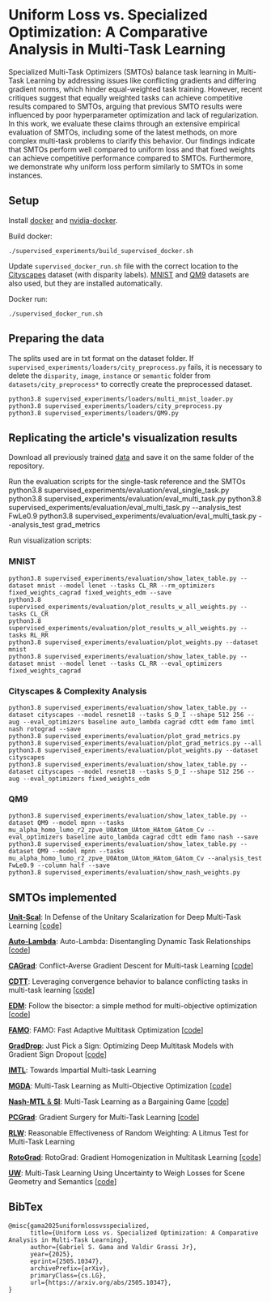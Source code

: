 # Uniform Loss vs. Specialized Optimization: A Comparative Analysis in Multi-Task Learning

Specialized Multi-Task Optimizers (SMTOs) balance task learning in Multi-Task Learning by addressing issues like conflicting gradients and differing gradient norms, which hinder equal-weighted task training. However, recent critiques suggest that equally weighted tasks can achieve competitive results compared to SMTOs, arguing that previous SMTO results were influenced by poor hyperparameter optimization and lack of regularization. In this work, we evaluate these claims through an extensive empirical evaluation of SMTOs, including some of the latest methods, on more complex multi-task problems to clarify this behavior. Our findings indicate that SMTOs perform well compared to uniform loss and that fixed weights can achieve competitive performance compared to SMTOs. Furthermore, we demonstrate why uniform loss perform similarly to SMTOs in some instances.

## Setup

Install [docker](https://docs.docker.com/) and [nvidia-docker](https://docs.nvidia.com/datacenter/cloud-native/container-toolkit/latest/index.html).

Build docker:

```
./supervised_experiments/build_supervised_docker.sh
```

Update `supervised_docker_run.sh` file with the correct location to the [Cityscapes](https://www.cityscapes-dataset.com/) dataset (with disparity labels). [MNIST](https://yann.lecun.com/exdb/mnist/) and [QM9](http://quantum-machine.org/datasets/) datasets are also used, but they are installed automatically. 

Docker run:

```
./supervised_docker_run.sh 
```

## Preparing the data
The splits used are in txt format on the dataset folder. If `supervised_experiments/loaders/city_preprocess.py` fails, it is necessary to delete the `disparity`, `image`, `instance` or `semantic` folder from `datasets/city_preprocess*` to correctly create the preprocessed dataset.
```
python3.8 supervised_experiments/loaders/multi_mnist_loader.py
python3.8 supervised_experiments/loaders/city_preprocess.py
python3.8 supervised_experiments/loaders/QM9.py
```

## Replicating the article's visualization results

Download all previously trained [data]() and save it on the same folder of the repository.

Run the evaluation scripts for the single-task reference and the SMTOs
python3.8 supervised_experiments/evaluation/eval_single_task.py 
python3.8 supervised_experiments/evaluation/eval_multi_task.py
python3.8 supervised_experiments/evaluation/eval_multi_task.py --analysis_test FwLe0.9
python3.8 supervised_experiments/evaluation/eval_multi_task.py --analysis_test grad_metrics


Run visualization scripts:

### MNIST
```
python3.8 supervised_experiments/evaluation/show_latex_table.py --dataset mnist --model lenet --tasks CL_RR --rm_optimizers fixed_weights_cagrad fixed_weights_edm --save
python3.8 supervised_experiments/evaluation/plot_results_w_all_weights.py --tasks CL_CR
python3.8 supervised_experiments/evaluation/plot_results_w_all_weights.py --tasks RL_RR
python3.8 supervised_experiments/evaluation/plot_weights.py --dataset mnist
python3.8 supervised_experiments/evaluation/show_latex_table.py --dataset mnist --model lenet --tasks CL_RR --eval_optimizers fixed_weights_cagrad
```

### Cityscapes & Complexity Analysis
```
python3.8 supervised_experiments/evaluation/show_latex_table.py --dataset cityscapes --model resnet18 --tasks S_D_I --shape 512 256 --aug --eval_optimizers baseline auto_lambda cagrad cdtt edm famo imtl nash rotograd --save
python3.8 supervised_experiments/evaluation/plot_grad_metrics.py
python3.8 supervised_experiments/evaluation/plot_grad_metrics.py --all
python3.8 supervised_experiments/evaluation/plot_weights.py --dataset cityscapes
python3.8 supervised_experiments/evaluation/show_latex_table.py --dataset cityscapes --model resnet18 --tasks S_D_I --shape 512 256 --aug --eval_optimizers fixed_weights_edm
```

### QM9
```
python3.8 supervised_experiments/evaluation/show_latex_table.py --dataset QM9 --model mpnn --tasks mu_alpha_homo_lumo_r2_zpve_U0Atom_UAtom_HAtom_GAtom_Cv --eval_optimizers baseline auto_lambda cagrad cdtt edm famo nash --save
python3.8 supervised_experiments/evaluation/show_latex_table.py --dataset QM9 --model mpnn --tasks mu_alpha_homo_lumo_r2_zpve_U0Atom_UAtom_HAtom_GAtom_Cv --analysis_test FwLe0.9 --column half --save
python3.8 supervised_experiments/evaluation/show_nash_weights.py

```

## SMTOs implemented
[**Unit-Scal**](https://arxiv.org/abs/2201.04122): In Defense of the Unitary Scalarization for Deep Multi-Task Learning [[code](https://github.com/yobibyte/unitary-scalarization-dmtl)]

[**Auto-Lambda**](https://arxiv.org/abs/2202.03091): Auto-Lambda: Disentangling Dynamic Task Relationships [[code](https://github.com/lorenmt/auto-lambda)]

[**CAGrad**](https://arxiv.org/abs/2110.14048): Conflict-Averse Gradient Descent for Multi-task Learning [[code](https://github.com/Cranial-XIX/CAGrad)]

[**CDTT**](https://arxiv.org/abs/2204.06698): Leveraging convergence behavior to balance conflicting tasks in multi-task learning [[code](https://github.com/tiemink/MTL_TaskTensioner)]

[**EDM**](https://arxiv.org/abs/2007.06937): Follow the bisector: a simple method for multi-objective optimization [[code](https://github.com/amkatrutsa/edm)]

[**FAMO**](https://arxiv.org/abs/2306.03792): FAMO: Fast Adaptive Multitask Optimization [[code](https://github.com/Cranial-XIX/FAMO)]

[**GradDrop**](https://arxiv.org/abs/2010.06808): Just Pick a Sign: Optimizing Deep Multitask Models with Gradient Sign Dropout [[code](https://github.com/tensorflow/lingvo/blob/master/lingvo/core/graddrop.py)]

[**IMTL**](https://openreview.net/forum?id=IMPnRXEWpvr): Towards Impartial Multi-task Learning

[**MGDA**](https://arxiv.org/abs/1810.04650): Multi-Task Learning as Multi-Objective Optimization [[code](https://github.com/isl-org/MultiObjectiveOptimization)]

[**Nash-MTL** & **SI**](https://arxiv.org/abs/2202.01017): Multi-Task Learning as a Bargaining Game [[code](https://github.com/AvivNavon/nash-mtl)]

[**PCGrad**](https://arxiv.org/abs/2001.06782): Gradient Surgery for Multi-Task Learning [[code](https://github.com/tianheyu927/PCGrad)]

[**RLW**](https://arxiv.org/abs/2111.10603): Reasonable Effectiveness of Random Weighting: A Litmus Test for Multi-Task Learning

[**RotoGrad**](https://arxiv.org/abs/2103.02631): RotoGrad: Gradient Homogenization in Multitask Learning [[code](https://github.com/adrianjav/rotograd)]

[**UW**](https://arxiv.org/abs/1705.07115): Multi-Task Learning Using Uncertainty to Weigh Losses for Scene Geometry and Semantics [[code](https://github.com/ranandalon/mtl)]

## BibTex
```
@misc{gama2025uniformlossvsspecialized,
      title={Uniform Loss vs. Specialized Optimization: A Comparative Analysis in Multi-Task Learning}, 
      author={Gabriel S. Gama and Valdir Grassi Jr},
      year={2025},
      eprint={2505.10347},
      archivePrefix={arXiv},
      primaryClass={cs.LG},
      url={https://arxiv.org/abs/2505.10347}, 
}
```